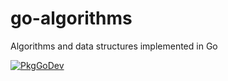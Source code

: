 # go-algorithms

Algorithms and data structures implemented in Go

[![PkgGoDev](https://pkg.go.dev/badge/martinusso/go-algorithms)](https://pkg.go.dev/martinusso/go-algorithms)
